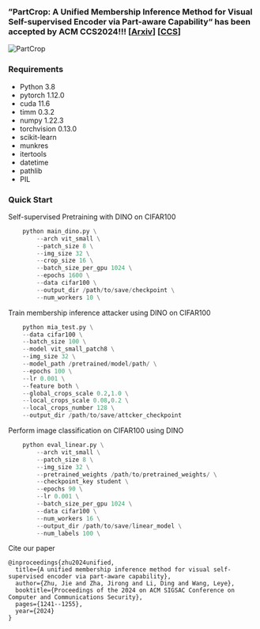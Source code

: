 ### ”PartCrop: A Unified Membership Inference Method for Visual Self-supervised Encoder via Part-aware Capability“ has been accepted by ACM CCS2024!!! [[Arxiv](https://arxiv.org/abs/2404.02462)]  [[CCS](https://dl.acm.org/doi/abs/10.1145/3658644.3690202)]

![PartCrop](https://github.com/JiePKU/MiniCrop/blob/master/img/PartCrop.JPG "PartCrop") 

### Requirements
* Python 3.8
* pytorch 1.12.0
* cuda 11.6
* timm 0.3.2
* numpy 1.22.3
* torchvision 0.13.0
* scikit-learn
* munkres
* itertools
* datetime
* pathlib
* PIL

### Quick Start

Self-supervised Pretraining with DINO on CIFAR100

```python
    python main_dino.py \
        --arch vit_small \
        --patch_size 8 \
        --img_size 32 \
        --crop_size 16 \
        --batch_size_per_gpu 1024 \
        --epochs 1600 \
        --data cifar100 \
        --output_dir /path/to/save/checkpoint \
        --num_workers 10 \
```

Train membership inference attacker using DINO on CIFAR100

```python
    python mia_test.py \
    --data cifar100 \
    --batch_size 100 \
    --model vit_small_patch8 \
    --img_size 32 \
    --model_path /pretrained/model/path/ \
    --epochs 100 \
    --lr 0.001 \
    --feature both \
    --global_crops_scale 0.2,1.0 \
    --local_crops_scale 0.08,0.2 \
    --local_crops_number 128 \
    --output_dir /path/to/save/attcker_checkpoint
```

Perform image classification on CIFAR100 using DINO

```python
    python eval_linear.py \
        --arch vit_small \
        --patch_size 8 \
        --img_size 32 \
        --pretrained_weights /path/to/pretrained_weights/ \
        --checkpoint_key student \
        --epochs 90 \
        --lr 0.001 \
        --batch_size_per_gpu 1024 \
        --data cifar100 \
        --num_workers 16 \
        --output_dir /path/to/save/linear_model \
        --num_labels 100 \
```

Cite our paper

```
@inproceedings{zhu2024unified,
  title={A unified membership inference method for visual self-supervised encoder via part-aware capability},
  author={Zhu, Jie and Zha, Jirong and Li, Ding and Wang, Leye},
  booktitle={Proceedings of the 2024 on ACM SIGSAC Conference on Computer and Communications Security},
  pages={1241--1255},
  year={2024}
}
```
